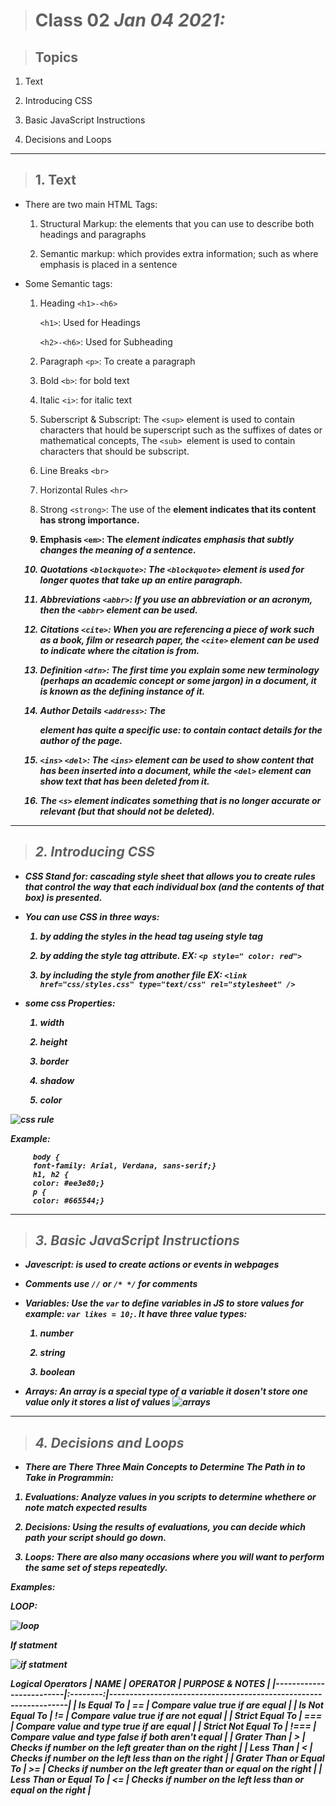 > # Class 02 *Jan 04 2021:*

> ## Topics

   1. Text
    
   2. Introducing CSS
    
   3. Basic JavaScript Instructions
    
   4. Decisions and Loops
    
   
---

> ## 1. Text

* There are two main HTML Tags:

   1. Structural Markup: the elements that you can use to describe both headings and paragraphs
   
   2. Semantic markup: which provides extra information; such as where emphasis is placed in a sentence
   
* Some Semantic tags: 
    
   1. Heading `<h1>-<h6>`
   
         `<h1>`: Used for Headings 
   
        `<h2>-<h6>`: Used for Subheading
   
   2. Paragraph `<p>`: To create a paragraph
   
   3. Bold `<b>`: for bold text
   
   4. Italic `<i>`: for italic text
       
   5. Suberscript & Subscript: The `<sup>` element is used to contain characters that hould be superscript such as the suffixes of dates or mathematical concepts, The `<sub> `element is used to contain characters that should be subscript.
   
   6. Line Breaks `<br>`
   
   7. Horizontal Rules `<hr>`
   
   8. Strong `<strong>`: The use of the <strong> element indicates that its content has strong importance. 
   
   9. Emphasis `<em>`: The <em> element indicates emphasis that subtly changes the meaning of a sentence. 
   
   10. Quotations `<blockquote>`: The `<blockquote>` element is used for longer quotes that take up an entire paragraph.
   
   11. Abbreviations `<abbr>`: If you use an abbreviation or an acronym, then the `<abbr>` element can be used.
   
   12. Citations `<cite>`: When you are referencing a piece of work such as a book, film or research paper, the `<cite>` element can be used to indicate where the citation is from.
   
   13. Definition `<dfn>`: The first time you explain some new terminology (perhaps an academic concept or some jargon) in a document, it is known as the defining instance of it.
   
   14. Author Details `<address>`: The <address> element has quite a specific use: to contain contact details for the author of the page.
   
   15. `<ins>` `<del>`: The `<ins>` element can be used to show content that has been inserted into a document, while the `<del>` element can show text that has been deleted from it.
   
   16. The `<s>` element indicates something that is no longer  accurate or relevant (but that should not be deleted).
   
---
   

> ## 2. Introducing CSS

* **CSS Stand for:** cascading style sheet that allows you to create rules that control the way that each individual box (and the contents of that box) is presented.

* **You can use CSS in three ways:**
   
   1. by adding the styles in the head tag useing style tag
   
   2. by adding the style tag attribute. EX: `<p style=" color: red">`
   
   3. by including the style from another file  EX: `<link href="css/styles.css" type="text/css" rel="stylesheet" />`
   
* some css Properties:

  1. width
  
  2. height
  
  3. border
  
  4. shadow
  
  5. color
  
![css rule](https://puzzleweb.ru/en/images/css/1_1.png)

Example:


         body {
         font-family: Arial, Verdana, sans-serif;}
         h1, h2 {
         color: #ee3e80;}
         p {
         color: #665544;}
---

> ## 3. Basic JavaScript Instructions
  
* **Javescript**: is used to create actions or events in webpages

* **Comments** use `//` or `/* */` for comments 

* **Variables**: Use the `var` to define variables in JS to store values for  example: `var likes = 10;`. It have three value types:
   
   1. number
   
   2. string
   
   3. boolean
   
    
* **Arrays**:  An array is a special type of  a variable it dosen't store one value only it stores  a list of values 
![arrays](https://miro.medium.com/max/2008/1*UPZgcwkDOCQbzWIuEqHD9w.jpeg)
---

> ## 4. Decisions and Loops

* **There are There Three Main Concepts to Determine The Path in to Take in Programmin:**

1. Evaluations: Analyze values in you scripts to determine whethere or note match expected results 

2. Decisions: Using the results of evaluations, you can decide which path your script should go down. 

3. Loops: There are also many occasions where you will want to perform the same  set of steps repeatedly.


Examples: 
  
**LOOP:**

![loop](https://cdn.programiz.com/sites/tutorial2program/files/javascript-while-loop.png)

**If statment**

![if statment](https://cdn.javascripttutorial.net/wp-content/uploads/2016/08/JavaScript-if-statement.png)

**Logical Operators**
| NAME                    | OPERATOR | PURPOSE & NOTES                                                  |
|-------------------------|:--------:|------------------------------------------------------------------|
| Is Equal To             |    ==    | Compare value true if are equal                                  |
| Is Not Equal To         |    !=    | Compare value true if are not equal                              |
| Strict Equal To         |    ===   | Compare value and type true if are equal                         |
| Strict Not Equal To     |   !===   | Compare value and type false if both aren't equal                |
| Grater Than             |     >    | Checks if number on the left greater than on the right           |
| Less Than               |     <    | Checks if number on the left less than on the right              |
| Grater Than or Equal To |    >=    | Checks if number on the left greater than or equal on the right  |
| Less Than or Equal To   |    <=    | Checks if number on the left less than or equal on the right     |
